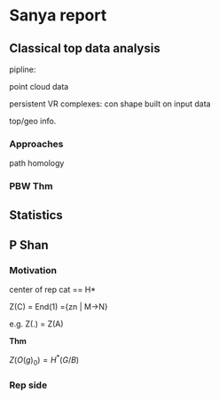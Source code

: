# Sanya report

## Classical top data analysis

pipline:

point cloud data

persistent VR complexes: con shape built on input data

top/geo info.



### Approaches

path homology



### PBW Thm





## Statistics





## P Shan

### Motivation

center of rep cat  == H*

Z(C) = End(1) ={zn | M->N}

e.g. Z(.) = Z(A)



**Thm**

$Z(O(g)_0) = H^*(G/B)$​​





### Rep side

